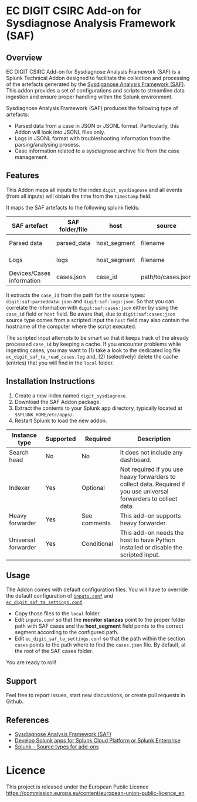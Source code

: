 # EC DIGIT CSIRC Add-on for Sysdiagnose Analysis Framework (SAF)

## Overview

EC DIGIT CSIRC Add-on for Sysdiagnose Analysis Framework (SAF) is a Splunk Technical Addon designed to facilitate the collection and processing of the artefacts generated by the [Sysdiganose Analysis Framework (SAF)](https://github.com/EC-DIGIT-CSIRC/sysdiagnose). This addon provides a set of configurations and scripts to streamline data ingestion and ensure proper handling within the Splunk environment.

Sysdiagnose Analysis Framework (SAF) produces the following type of artefacts:

- Parsed data from a case in JSON or JSONL format. Particularly, this Addon will look into JSONL files only.
- Logs in JSONL format with troubleshooting information from the parsing/analysing process.
- Case information related to a sysdiagnose archive file from the case management.

## Features

This Addon maps all inputs to the index `digit_sysdiagnose` and all events (from all inputs) will obtain the time from the `timestamp` field.

It maps the SAF artefacts to the following splunk fields:

| SAF artefact | SAF folder/file | host | source | sourcetype | input type
|---|---|---|---|---|---
| Parsed data | parsed_data | host_segment | filename | `digit:saf:parseddata:json` | Folder monitoring
| Logs | logs| host_segment | filename | `digit:saf:logs:json` | Folder monitoring
| Devices/Cases information | cases.json | case_id | path/to/cases.json | `digit:saf:cases:json` | Scripted

It extracts the `case_id` from the path for the source types: `digit:saf:parseddata:json` and `digit:saf:logs:json`. So that you can correlate the information with `digit:saf:cases:json` either by using the `case_id` field or `host` field. Be aware that, due to `digit:saf:cases:json` source type comes from a scripted input the `host` field may also contain the hostname of the computer where the script executed.

The scripted input attempts to be smart so that it keeps track of the already processed `case_id` by keeping a cache. If you encounter problems while ingesting cases, you may want to (1) take a look to the dedicated log file `ec_digit_saf_ta_read_cases.log` and, (2) (selectively) delete the cache (entries) that you will find in the `local` folder.

## Installation Instructions

1. Create a new index named `digit_sysdiagnose`.
2. Download the SAF Addon package.
3. Extract the contents to your Splunk app directory, typically located at `$SPLUNK_HOME/etc/apps/`.
4. Restart Splunk to load the new addon.

| Instance type | Supported | Required | Description
|---------------|-----------|----------|------------
| Search head   | No       | No      | It does not include any dashboard.
| Indexer       | Yes       | Optional       | Not required if you use heavy forwarders to collect data. Required if you use universal forwarders to collect data.
| Heavy forwarder     | Yes       | See comments       | This add-on supports heavy forwarder.
| Universal forwarder | Yes       | Conditional       | This add-on needs the host to have Python installed or disable the scripted input.

## Usage

The Addon comes with default configuration files. You will have to override the default configuration of [`inputs.conf`](default/inputs.conf) and [`ec_digit_saf_ta_settings.conf`](default/ec_digit_saf_ta_settings.conf).

- Copy those files to the `local` folder.
- Edit `inputs.conf` so that the __monitor stanzas__ point to the proper folder path with SAF cases and the __host\_segment__ field points to the correct segment according to the configured path.
- Edit `ec_digit_saf_ta_settings.conf` so that the path within the section `cases` points to the path where to find the `cases.json` file. By default, at the root of the SAF cases folder.

You are ready to roll!

## Support

Feel free to report issues, start new discussions, or create pull requests in Github.

## References

- [Sysdiagnose Analysis Framework (SAF)](https://github.com/EC-DIGIT-CSIRC/sysdiagnose)
- [Develop Splunk apps for Splunk Cloud Platform or Splunk Enterprise](https://dev.splunk.com/enterprise/docs/developapps/)
- [Splunk - Source types for add-ons](https://docs.splunk.com/Documentation/AddOns/released/Overview/Sourcetypes)

# Licence

This project is released under the European Public Licence
<https://commission.europa.eu/content/european-union-public-licence_en>
